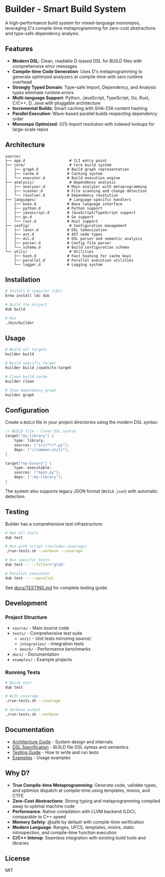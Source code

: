 # Builder - Smart Build System

A high-performance build system for mixed-language monorepos, leveraging D's compile-time metaprogramming for zero-cost abstractions and type-safe dependency analysis.

## Features

- **Modern DSL**: Clean, readable D-based DSL for BUILD files with comprehensive error messages
- **Compile-time Code Generation**: Uses D's metaprogramming to generate optimized analyzers at compile-time with zero runtime overhead
- **Strongly Typed Domain**: Type-safe Import, Dependency, and Analysis types eliminate runtime errors
- **Multi-language Support**: Python, JavaScript, TypeScript, Go, Rust, C/C++, D, Java with pluggable architecture
- **Incremental Builds**: Smart caching with SHA-256 content hashing
- **Parallel Execution**: Wave-based parallel builds respecting dependency order
- **Monorepo Optimized**: O(1) import resolution with indexed lookups for large-scale repos

## Architecture

```
source/
├── app.d                    # CLI entry point
├── core/                    # Core build system
│   ├── graph.d             # Build graph representation
│   ├── cache.d             # Caching system
│   └── executor.d          # Build execution engine
├── analysis/                # Dependency analysis
│   ├── analyzer.d          # Main analyzer with metaprogramming
│   ├── scanner.d           # File scanning and change detection
│   └── resolver.d          # Dependency resolution
├── languages/               # Language-specific handlers
│   ├── base.d              # Base language interface
│   ├── python.d            # Python support
│   ├── javascript.d        # JavaScript/TypeScript support
│   ├── go.d                # Go support
│   └── rust.d              # Rust support
├── config/                  # Configuration management
│   ├── lexer.d             # DSL tokenization
│   ├── ast.d               # AST node types
│   ├── dsl.d               # DSL parser and semantic analysis
│   ├── parser.d            # Config file parser
│   └── schema.d            # Build configuration schema
└── utils/                   # Utilities
    ├── hash.d              # Fast hashing for cache keys
    ├── parallel.d          # Parallel execution utilities
    └── logger.d            # Logging system
```

## Installation

```bash
# Install D compiler (LDC)
brew install ldc dub

# Build the project
dub build

# Run
./bin/builder
```

## Usage

```bash
# Build all targets
builder build

# Build specific target
builder build //path/to:target

# Clean build cache
builder clean

# Show dependency graph
builder graph
```

## Configuration

Create a `BUILD` file in your project directories using the modern DSL syntax:

```d
// BUILD file - Clean DSL syntax
target("my-library") {
    type: library;
    sources: ["src/**/*.py"];
    deps: ["//common:utils"];
}

target("my-binary") {
    type: executable;
    sources: ["main.py"];
    deps: [":my-library"];
}
```

The system also supports legacy JSON format (`BUILD.json`) with automatic detection.

## Testing

Builder has a comprehensive test infrastructure:

```bash
# Run all tests
dub test

# Run with script (includes coverage)
./run-tests.sh --verbose --coverage

# Run specific tests
dub test -- --filter="glob"

# Parallel execution
dub test -- --parallel
```

See [docs/TESTING.md](docs/TESTING.md) for complete testing guide.

## Development

### Project Structure

- `source/` - Main source code
- `tests/` - Comprehensive test suite
  - `unit/` - Unit tests mirroring source/
  - `integration/` - Integration tests
  - `bench/` - Performance benchmarks
- `docs/` - Documentation
- `examples/` - Example projects

### Running Tests

```bash
# Quick test
dub test

# With coverage
./run-tests.sh --coverage

# Verbose output
./run-tests.sh --verbose
```

## Documentation

- [Architecture Guide](docs/ARCHITECTURE.md) - System design and internals
- [DSL Specification](docs/DSL.md) - BUILD file DSL syntax and semantics
- [Testing Guide](docs/TESTING.md) - How to write and run tests
- [Examples](docs/EXAMPLES.md) - Usage examples

## Why D?

- **True Compile-time Metaprogramming**: Generate code, validate types, and optimize dispatch at compile-time using templates, mixins, and CTFE
- **Zero-Cost Abstractions**: Strong typing and metaprogramming compiled away to optimal machine code
- **Performance**: Native compilation with LLVM backend (LDC), comparable to C++ speed
- **Memory Safety**: @safe by default with compile-time verification
- **Modern Language**: Ranges, UFCS, templates, mixins, static introspection, and compile-time function execution
- **C/C++ Interop**: Seamless integration with existing build tools and libraries

## License

MIT

